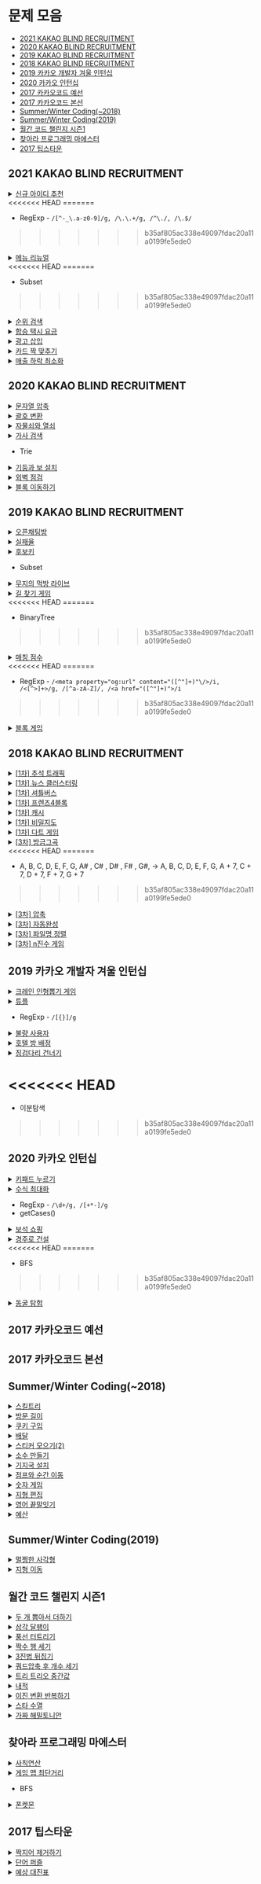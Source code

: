 # 문제 모음
* [2021 KAKAO BLIND RECRUITMENT](#2021-kakao-blind-recruitment)
* [2020 KAKAO BLIND RECRUITMENT](#2020-kakao-blind-recruitment)
* [2019 KAKAO BLIND RECRUITMENT](#2019-kakao-blind-recruitment)
* [2018 KAKAO BLIND RECRUITMENT](#2018-kakao-blind-recruitment)
* [2019 카카오 개발자 겨울 인턴십](#2019-카카오-개발자-겨울-인턴십)
* [2020 카카오 인턴십](#2020-카카오-인턴십)
* [2017 카카오코드 예선](#2017-카카오코드-예선)
* [2017 카카오코드 본선](#2017-카카오코드-본선)
* [Summer/Winter Coding(~2018)](#summerwinter-coding2018)
* [Summer/Winter Coding(2019)](#summerwinter-coding2019)
* [월간 코드 챌린지 시즌1](#월간-코드-챌린지-시즌1)
* [찾아라 프로그래밍 마에스터](#찾아라-프로그래밍-마에스터)
* [2017 팁스타운](#2017-팁스타운)



## 2021 KAKAO BLIND RECRUITMENT

<details>
    <summary><a href="https://programmers.co.kr/learn/courses/30/lessons/72410">신규 아이디 추천</a></summary>
        
```javascript
function solution(new_id) {
    let answer = new_id.toLowerCase();
    let len = 0;
    answer = answer.replace(/[^-_\.a-z0-9]/g, '');
    answer = answer.replace(/\.\.+/g, '.');
    answer = checkPeriod(answer);
    
    len = answer.length;
    if (!len) {
        answer = 'a';
    } else if (len >= 16) {
        answer = answer.slice(0, 15);
        answer = checkPeriod(answer);
    }
    
    len = answer.length;
    if (len <= 2) {
        answer = answer + answer[len - 1].repeat(3 - len);
    }
    
    return answer;
}

function checkPeriod(str) {
    str = str.replace(/^\./, '');
    str = str.replace(/\.$/, '');
    return str;
}
```
</details>
<<<<<<< HEAD
=======

* RegExp - ```/[^-_\.a-z0-9]/g, /\.\.+/g, /^\./, /\.$/```
>>>>>>> b35af805ac338e49097fdac20a11a0199fe5ede0

<details>
    <summary><a href="https://programmers.co.kr/learn/courses/30/lessons/72411">메뉴 리뉴얼</a></summary>
        
```javascript
function solution(orders, course) {
    let answer = Array(course.length).fill().map(() => ({max: 0}));
    let temp = '';
    let cIndex = 0;
    orders.forEach(order => {
        const subsets = getSubsets(order);
        subsets.forEach(subset => {
            cIndex = course.indexOf(subset.length);
            if (cIndex !== -1) {
                temp = subset.join('');
                answer[cIndex][temp] = answer[cIndex][temp] ? answer[cIndex][temp] + 1 : 1;
                if (answer[cIndex].max < answer[cIndex][temp]) {
                    answer[cIndex].max = answer[cIndex][temp];
                }
            }
        });
    });
    
    answer = answer.map(c => Object.entries(c).filter(v => v[0] !== 'max' && v[1] === c.max && v[1] > 1).map(([key, value]) => key)).reduce((acc, cur) => [...acc, ...cur]).sort();
    
    return answer;
}

function getSubsets(order) {
    const subsets = [];
    const len = order.length;
    const foods = order.split('').sort();
    const flags = Array(len).fill(false);

    function recursion (depth) {
        if (depth === len) {
            subsets.push(foods.filter((food, i) => flags[i]));
            return;
        }
        flags[depth] = true;
        recursion(depth + 1);
        flags[depth] = false;
        recursion(depth + 1);
    }
    recursion(0);

    return subsets;
}
```
</details>
<<<<<<< HEAD
=======

* Subset
>>>>>>> b35af805ac338e49097fdac20a11a0199fe5ede0

<details>
    <summary><a href="https://programmers.co.kr/learn/courses/30/lessons/72412">순위 검색</a></summary>
        
```javascript
function solution(info, query) {
    const answer = [];
    const infoMap = {};
    
    function combination(array, score, start) {
        const key = array.join("");
        const value = infoMap[key];
        
        if (value) {
            infoMap[key].push(score);
        } else {  
            infoMap[key] = [score];
        }
        
        for (let i = start; i < array.length; i++) {
            const temp = [...array];
            temp[i] = "-";
            combination(temp, score, i + 1);
        }
    }
    
    for (const e of info) {
        const splited = e.split(" ");
        const score = Number(splited.pop());
        combination(splited, score, 0);
    }
    
    for (const key in infoMap) {
        infoMap[key] = infoMap[key].sort((a, b) => a - b);
    }
    
    for (const e of query) {
        const splited = e.replace(/ and /g, " ").split(" ");
        const score = Number(splited.pop());
        const key = splited.join("");
        const array = infoMap[key];
        
        if (array) {
            let start = 0;
            let end = array.length;
            while (start < end) {
                const mid = Math.floor((start + end) / 2);
                
                if (array[mid] >= score) {
                    end = mid;
                } else if (array[mid] < score) {
                    start = mid + 1;
                }
            }
            
            const result = array.length - start;
            answer.push(result);
        } else {
            answer.push(0);
        }
    }
    
    return answer;
}
```
</details>

<details>
    <summary><a href="https://programmers.co.kr/learn/courses/30/lessons/72413">합승 택시 요금</a></summary>
        
```javascript
```
</details>

<details>
    <summary><a href="https://programmers.co.kr/learn/courses/30/lessons/72414">광고 삽입</a></summary>
        
```javascript
```
</details>

<details>
    <summary><a href="https://programmers.co.kr/learn/courses/30/lessons/72415">카드 짝 맞추기</a></summary>
        
```javascript
```
</details>

<details>
    <summary><a href="https://programmers.co.kr/learn/courses/30/lessons/72416">매출 하락 최소화</a></summary>
        
```javascript
```
</details>


## 2020 KAKAO BLIND RECRUITMENT

<details>
    <summary><a href="https://programmers.co.kr/learn/courses/30/lessons/60057">문자열 압축</a></summary>
        
```javascript
function solution(s) {
    const answer = [];
    const center = s.length / 2 | 0 + 1; // 1개일 경우 0이여서 탐색을 하지 못한다.
    let tempStr = '';
    let count = 0;
    let check = false;
    let sliceStr = '';
    
    for (let unit = 1; unit <= center; unit++) {
        tempStr = '';
        count = 0; 
        for (let i = 0, len = s.length; i < len; i += unit) {
            check = checkStr(s, i, unit);
            if (check) {
                count++;
            } else {
                sliceStr = s.slice(i, i + unit);
                if (count) {
                    tempStr += `${count + 1}${sliceStr}`;
                    count = 0;
                } else {
                    tempStr += sliceStr;
                }
            }
        }
        answer.push(tempStr);
    }
    
    return answer.reduce((acc, cur) => acc < cur.length ? acc : cur.length, Number.MAX_VALUE);
}

function checkStr(s, index, unit) {
    for(let i = 0; i < unit; i++) {
        if (s[index + i] !== s[index + unit + i]) {
            return false;
        }
    }
    return true;
}
```
</details>

<details>
    <summary><a href="https://programmers.co.kr/learn/courses/30/lessons/60058">괄호 변환</a></summary>
        
```javascript
const TYPE_1 = '\(';
const TYPE_2 = '\)';

function check(str) {
    let count = 0;
    for (let i = 0, len = str.length; i < len; i++) {
        if (str[i] === TYPE_1) {
            count++;
        } else {
            count--;
        }
        if (count < 0) {
            return false;
        }
    }
    return true;
}

function divide(str) {
    let index = 0;
    let count = 0;
    for (let i = 0, len = str.length; i < len; i++) {
        if (str[i] === TYPE_1) {
            count++;
        } else {
            count--;
        }
        if (count === 0) {
            index = i + 1;
            break;
        }
    }
    
    return [str.slice(0, index), str.slice(index)];
}

function convert(str) {
    let newStr = '';
    for (let i = 1, len = str.length - 1; i < len; i++) {
        if (str[i] === TYPE_1) {
            newStr += TYPE_2;
        } else {
            newStr += TYPE_1;
        }
    }
    return newStr;
}

function recursion(p) {
    if (p === '') {
        return '';
    }
    const [u, v] = divide(p);
    if (check(u)) {
        return u + recursion(v);
    } else {
        let temp = `${TYPE_1}${recursion(v)}${TYPE_2}`;
        temp += convert(u);
        return temp;
    }
}

function solution(p) {
    let answer = recursion(p);
    return answer;
}
```
</details>

<details>
    <summary><a href="https://programmers.co.kr/learn/courses/30/lessons/60059">자물쇠와 열쇠</a></summary>
        
```javascript
function rotateKey(key) {
    const len = key.length;
    const rKey = [];
    let temp = [];
    for (let x = 0; x < len; x++) {
        temp = [];
        for (let y = len - 1; y >= 0; y--) {
            temp.push(key[y][x]);      
        }
        rKey.push(temp);
    }
    return rKey;
}

function clearBoard(board) {
    for (let y = 0, yLen = board.length; y < yLen; y++) {
        for (let x = 0, xLen = board[y].length; x < xLen; x++) {
            board[y][x] = 0;
        }
    }
}

function setLock(board, M, lock) {
    for (let y = 0, yLen = lock.length; y < yLen; y++) {
        for (let x = 0, xLen = lock[y].length; x < xLen; x++) {
            board[y + M][x + M] = lock[y][x];
        }
    }
}

function setKey(board, y, x, key) {
    for (let keyY = 0, yLen = key.length; keyY < yLen; keyY++) {
        for (let keyX = 0, xLen = key[keyY].length; keyX < xLen; keyX++) {
            board[y + keyY][x + keyX] += key[keyY][keyX];
        }
    }
}

function checkLock(board, M, lock) {
    for (let y = 0, yLen = lock.length; y < yLen; y++) {
        for (let x = 0, xLen = lock[y].length; x < xLen; x++) {
            if (board[y + M][x + M] !== 1)
                return false;
        }
    }
    return true;
}

function solution(key, lock) {
    const M = key.length;
    const N = lock.length;
    const boardSize = M + M + N; 
    let board = Array.from(Array(boardSize), () => Array(boardSize));
    for (let i = 0; i < 4; i++) {
        for (let y = 0, yLen = M + N; y < yLen; y++) {
            for (let x = 0, xLen = M + N; x < xLen; x++) {
                clearBoard(board);        
                setLock(board, M, lock);  
                setKey(board, y, x, key);
                if (checkLock(board, M, lock)) {
                    return true;
                }
                // console.log(board);
            }
        }
        key = rotateKey(key);
    }
    return false;
}
```
</details>

<details>
    <summary><a href="https://programmers.co.kr/learn/courses/30/lessons/60060">가사 검색</a></summary>
        
```javascript
class Trie {
    constructor() {
        this.children = {};
        this.sum = 0;
    }

    insert(word) {
        let trie = this;
        ++this.sum;

        for (const letter of word) {
            if (typeof trie.children[letter] === 'undefined') {
                trie.children[letter] = new Trie();
            }

            trie = trie.children[letter];
            ++trie.sum;
        }
    }

    getSum(query) {
        let trie = this;
        for (const letter of query) {
            if (letter === '?') {
                return trie.sum;
            } else if (typeof trie.children[letter] === 'undefined') {
                return 0;
            }

            trie = trie.children[letter];
        }
    }
}

function solution(words, queries) {
    const tries = {};
    const reverseds = {};

    for (const word of words) {
        const length = word.length;
        if (typeof tries[length] === 'undefined') {
            tries[length] = new Trie();
            reverseds[length] = new Trie();
        }

        tries[length].insert(word);
        reverseds[length].insert([...word].reverse().join(''));
    }

    return queries.map((query) => {
        const length = query.length;
        if (typeof tries[length] === 'undefined') {
            return 0;
        }

        if (query[0] === '?') {
            return reverseds[length].getSum([...query].reverse().join(''));
        }

        return tries[length].getSum(query);
    });
}
```
</details>

* Trie

<details>
    <summary><a href="https://programmers.co.kr/learn/courses/30/lessons/60061">기둥과 보 설치</a></summary>
        
```javascript
```
</details>

<details>
    <summary><a href="https://programmers.co.kr/learn/courses/30/lessons/60062">외벽 점검</a></summary>
        
```javascript
```
</details>

<details>
    <summary><a href="https://programmers.co.kr/learn/courses/30/lessons/60063">블록 이동하기</a></summary>
        
```javascript
```
</details>


## 2019 KAKAO BLIND RECRUITMENT

<details>
    <summary><a href="https://programmers.co.kr/learn/courses/30/lessons/42888">오픈채팅방 </a></summary>
        
```javascript
function solution(record) {
    let answer = [];
    let idList = {};
    let temp = [];
    
    for (let i = 0, len = record.length; i < len; i++) {
        temp = record[i].split(' ');
        if (temp[2]) {
            idList[temp[1]] = temp[2];    
        }
    }
    
    for (let i = 0, len = record.length; i < len; i++) {
        temp = record[i].split(' ');
        if (temp[0] === 'Enter') {
            answer.push(`${idList[temp[1]]}님이 들어왔습니다.`);
        } else if (temp[0] === 'Leave') {
            answer.push(`${idList[temp[1]]}님이 나갔습니다.`);
        }
    }
    return answer;
}
```
</details>

<details>
    <summary><a href="https://programmers.co.kr/learn/courses/30/lessons/42889">실패율</a></summary>
        
```javascript
function solution(N, stages) {
    let answer = new Array(N);
    let len = stages.length;
    let count = 0;
    
    stages.sort((a, b) => a - b);
    for (let ix = 1; ix <= N; ix++) {
        count = stages.filter(v => v === ix).length;
        answer[ix - 1] = {
            i: ix,
            rate: count / len || 0,
        };
        len -= count;
    }
    
    return answer.sort((a, b) => b.rate === a.rate ? a.i - b.i : b.rate - a.rate).map(v => v.i);
}
```
</details>

<details>
    <summary><a href="https://programmers.co.kr/learn/courses/30/lessons/42890">후보키</a></summary>
        
```javascript
function solution(relation) {
    let answer = 0;
    let subsets = getSubsets(relation[0].length);
    subsets.sort((a, b) => a.length - b.length);

    let subset = null;
    for (let i = 0, len = subsets.length; i < len; i++) {
        subset = subsets[i];
        if (subset.length) {
            if (relation.length === getRowCount(relation, subset)) {
                answer++;
                subsets = excludeSubset(subsets, subset);
                i = 0;
                len = subsets.length;
            }    
        }       
    }
    
    return answer;
}

function getSubsets(len) {
    const subsets = [];
    const indexs = new Array(len).fill(0).map((v, i) => i);
    const flags = new Array(len).fill(false);
    
    function recursion (depth) {
        if (depth === len) {
            subsets.push(indexs.filter((v, i) => flags[i]));
            return;
        }
        flags[depth] = true;
        recursion(depth + 1);
        flags[depth] = false;
        recursion(depth + 1);
    }
    recursion(0);
    
    return subsets;
}

function getRowCount(relation, subset) {
    let obj = {};
    let key = '';
    
    for (let i = 0, iLen = relation.length; i < iLen; i++) {
        key = '';
        for (let j = 0, jLen = subset.length; j < jLen; j++) {
            key += relation[i][subset[j]];
        }
        obj[key] = 1;
    }
    return Object.keys(obj).length;
}

function excludeSubset(subsets, subset) {
    return subsets.filter(v => {
        let check = false;
        for(let i = 0, len = subset.length; i < len; i++) {
            if (!v.includes(subset[i])) {
                check = true;
            }
        }
        return check;
    })
}
```
</details>

* Subset

<details>
    <summary><a href="https://programmers.co.kr/learn/courses/30/lessons/42891">무지의 먹방 라이브</a></summary>
        
```javascript
function solution(food_times, k) {
    food_times = food_times.map((time, i) => ({index: i + 1, time}));
    food_times.sort((a, b) => a.time - b.time);
    
    for (let i = 0, len = food_times.length; i < len; i++) {
        const foodTime = food_times[i];
        const remainLen = len - i;
        const roopTime = (foodTime.time - (i === 0 ? 0 : food_times[i - 1].time)) * remainLen;
        // console.log(roopTime);
        if (k < roopTime) {
            return food_times.slice(i).sort((a, b) => a.index - b.index)[k % remainLen].index;
        }
        k -= roopTime;
    }
    return -1;
}
```
</details>

<details>
    <summary><a href="https://programmers.co.kr/learn/courses/30/lessons/42892">길 찾기 게임</a></summary>
        
```javascript
class Node {
    constructor(x, y, index) {
        this.x = x;
        this.y = y;
        this.index = index;
        this.left = null;
        this.right = null;
    }
}

class BinaryTree {
    constructor() {
        this.root = null;
        this.answer = [[], []];
    }
    
    insert(x, y, i) {
        const node = new Node(x, y, i);
        if (!this.root) {
            this.root = node;
        } else {
            this.subInsert(this.root, node);
        }
    }
    subInsert(parent, child) {
        if (parent.x > child.x) {
            if (!parent.left) {
                parent.left = child;
            } else {
                this.subInsert(parent.left, child);
            }
        } else {
            if (!parent.right) {
                parent.right = child;
            } else {
                this.subInsert(parent.right, child);
            }
        }
    }
    preorder(node) {
        this.answer[0].push(node.index);
        if (node.left) this.preorder(node.left);
        if (node.right) this.preorder(node.right);
    }
    postorder(node) {
        if (node.left) this.postorder(node.left);
        if (node.right) this.postorder(node.right);
        this.answer[1].push(node.index);
    }
}

function solution(nodeinfo) {
    nodeinfo = nodeinfo.map((node, i) => [...node, i + 1])
    nodeinfo.sort((a, b) => {
        if (a[1] - b[1] === 0) {
            return a[0] - b[0];
        } else {
            return b[1] - a[1];
        }
    });
    
    const bTree = new BinaryTree();
    nodeinfo.forEach(([x, y, i]) => {
        bTree.insert(x, y, i);
    });
    bTree.preorder(bTree.root);
    bTree.postorder(bTree.root);
    
    return bTree.answer;
}
```
</details>
<<<<<<< HEAD
=======

* BinaryTree
>>>>>>> b35af805ac338e49097fdac20a11a0199fe5ede0

<details>
    <summary><a href="https://programmers.co.kr/learn/courses/30/lessons/42893">매칭 점수</a></summary>
        
```javascript
// 매칭 점수
function solution(word, rawPages) {
    word = word.toLowerCase();
    return rawPages
        .map((rawPage, index) => {
            const [_, url] = rawPage.match(/<meta property="og:url" content="([^"]+)"\/>/i);
            const tags = rawPage.match(/<[^>]+>/g);
            const basicScore = tags
                .reduce((raw, tag) => raw.replace(tag, ""), rawPage)
                .split(/[^a-zA-Z]/)
                .filter(w => w.toLowerCase() == word).length;
            const outUrls = tags.reduce((links, tag) => {
                const result = tag.match(/<a href="([^"]+)">/i);
                return result ? links.concat(result[1]) : links;
            }, []);

            return {
                index,
                url,
                outUrls,
                basicScore,
            };
        })
        .map((page, index, pages) => {
            page.linkScore = pages
                .filter(p => p.outUrls.some(url => url == page.url))
                .reduce((sum, p) => sum + p.basicScore/p.outUrls.length, 0);
            page.totalScore = page.linkScore + page.basicScore;
            return page;
        })
        .sort((a,b) => a.totalScore == b.totalScore ? a.index-b.index : b.totalScore - a.totalScore)[0].index;
}
```
</details>
<<<<<<< HEAD
=======

* RegExp - ```/<meta property="og:url" content="([^"]+)"\/>/i, /<[^>]+>/g, /[^a-zA-Z]/, /<a href="([^"]+)">/i```
>>>>>>> b35af805ac338e49097fdac20a11a0199fe5ede0

<details>
    <summary><a href="https://programmers.co.kr/learn/courses/30/lessons/42894">블록 게임</a></summary>
        
```javascript
```
</details>


## 2018 KAKAO BLIND RECRUITMENT

<details>
    <summary><a href="https://programmers.co.kr/learn/courses/30/lessons/17676">[1차] 추석 트래픽</a></summary>
        
```javascript
function solution(lines) {
    const logTimes = [];
    const logPoints = [];
    if (lines.length === 1) {
        return 1;
    }
    lines.forEach(line => {
        const [date, time, duration] = line.split(' ');
        const [h, m, s] = time.split(':');
        // const ms = s.split('.')[1];
        const d = duration.substring(0, duration.length - 1);
        const endTime = (h * 60 * 60) + (m * 60) + +s;
        const startTime = endTime - +d + 0.001;
        logTimes.push([startTime, endTime]);
        logPoints.push(startTime, endTime);
    });
    
    let max = 0;
    logPoints.forEach(point => {
        const startTime = point;
        const endTime = point + 1;
        let count = 0;
        logTimes.forEach(logTime => {
            const [logStartTime, logEndTime] = logTime;
            if (logStartTime >= startTime && logStartTime < endTime ||
                logEndTime >= startTime && logEndTime < endTime ||
                logStartTime <= startTime && logEndTime >= endTime) {
                count++;
            } 
        });
        if (max < count) {
            max = count;
        }
    });
    return max;
}
```
</details>

<details>
    <summary><a href="https://programmers.co.kr/learn/courses/30/lessons/17677">[1차] 뉴스 클러스터링</a></summary>
        
```javascript
function solution(str1, str2) {
    const answer = 65536;
    const splitStr1 = splitStr(str1);
    const splitStr2 = splitStr(str2);
    const intersection = {};
    let intersectionCount = 0;
    
    for (let i = 0, len = splitStr1.length; i < len; i++) {
        intersection[splitStr1[i]] = intersection[splitStr1[i]] ? ++intersection[splitStr1[i]] : 1;
    }
    
    for (let i = 0, len = splitStr2.length; i < len; i++) {
        if (intersection[splitStr2[i]] > 0) {
            intersectionCount++;
            intersection[splitStr2[i]]--;
        }
    }
    
    let unionCount = splitStr1.length + splitStr2.length - intersectionCount;
    
    return unionCount ? answer * intersectionCount / unionCount | 0 : answer;
}

function splitStr(str) {
    let arr = [];
    let temp = '';
    let lowerStr = str.toLowerCase();
    for (let i = 0, len = lowerStr.length; i < len; i++) {
        if (lowerStr[i] >= 'a' && lowerStr[i] <= 'z' && lowerStr[i + 1] >= 'a' && lowerStr[i + 1] <= 'z') {
            arr.push(lowerStr[i] + lowerStr[i + 1]);
        }
    }
    return arr;
}
```
</details>

<details>
    <summary><a href="https://programmers.co.kr/learn/courses/30/lessons/17678">[1차] 셔틀버스</a></summary>
        
```javascript
function getMinutes(time) {
    const [h, m] = time.split(':');
    return h * 60 + m * 1;
}

function getTimes(minutes) {
    const h = (minutes / 60 | 0) + "";
    const m = (minutes % 60) + "";
    
    return `${h.padStart(2, '0')}:${m.padStart(2, '0')}`;
}

function solution(n, t, m, timetable) {
    // 셔틀 운행 횟수 n, 셔틀 운행 간격 t, 한 셔틀에 탈 수 있는 최대 크루 수 m
    let startTime = 9 * 60;
    const lastTime = startTime + (n - 1) * t;
    let crews = timetable.map(getMinutes).filter(time => time <= lastTime).sort((a, b) => a - b);
    
    while (startTime <= lastTime) {
        if (!crews.length) {
            return getTimes(lastTime);
        }
        
        if (startTime === lastTime) {
            if (crews.length >= m) {
                return getTimes(crews[m - 1] - 1);
            } else {
                return getTimes(startTime);
            }
        }
        let count = crews.filter(time => time <= startTime).length;
        count = count > m ? m : count;
        // console.log(count);
        
        crews.splice(0, count);
        startTime += t;
    }
}
```
</details>

<details>
    <summary><a href="https://programmers.co.kr/learn/courses/30/lessons/17679">[1차] 프렌즈4블록</a></summary>
        
```javascript
function solution(m, n, board) {
    board = board.map(row => row.split(''));
    let clearBlockList = [];
    while(1) {
        clearBlockList = checkBoard();
    
        if (!clearBlockList.length) {
            return board.reduce((acc, cur) => acc + cur.filter(v => v === '').length, 0);
        } else {
            // console.log(clearBlockList);
            for (let i = 0, len = clearBlockList.length; i < len; i++) {
                clearBlock(clearBlockList[i]);
            }
            // console.log(board);
            for (let y = board.length - 1; y > 0; y--) {
                for (let x = board[y].length - 1; x >= 0; x--) {
                    if (board[y][x] === '') {
                        dropBlock(y, x);
                    }
                }
            }
            // console.log(board);
        }
    }
    
    function checkBoard() {
        const boardCoord = [];
        for (let y = 1, yLen = board.length; y < yLen; y++) {
            for (let x = 1, xLen = board[y].length; x < xLen; x++) {
                if (checkBlock(y, x)) {
                    boardCoord.push([y, x]);
                }
            }
        }
        return boardCoord;
    }

    function checkBlock(y, x) {
        const block = board[y][x];
        if (block === '') {
            return false;
        }
        if (block === board[y - 1][x - 1] && 
            block === board[y - 1][x] &&
            block === board[y][x - 1]) {
            return true;
        }
    }
    
    function clearBlock(coord) {
        const [y, x] = coord;
        board[y - 1][x - 1] = '';
        board[y - 1][x] = '';
        board[y][x - 1] = '';
        board[y][x] = '';
    }
    
    function dropBlock(y, x) {
        let index = y;
        while(index > 0) {
            index--;
            if (board[index][x] !== '') {
                // console.log(y, x, board[y][x], index, x, board[index][x]);
                board[y][x] = board[index][x];
                board[index][x] = '';
                break;
            }
        }
    }
}
```
</details>

<details>
    <summary><a href="https://programmers.co.kr/learn/courses/30/lessons/17680">[1차] 캐시</a></summary>
        
```javascript
function solution(cacheSize, cities) {
    let answer = 0;
    let cache = [];
    let cacheIndex = -1;
    let city = '';
    
    for (let i = 0, len = cities.length; i < len; i++) {
        city = cities[i].toLowerCase();
        cacheIndex = cache.indexOf(city);
        if (cacheIndex >= 0) {
            answer++;
            cache.splice(cacheIndex, 1);
        } else {
            answer+=5;
        }
        cache.unshift(city);
        if (cache.length > cacheSize) {
            cache.pop();
        }
    }
    return answer;
}
```
</details>

<details>
    <summary><a href="https://programmers.co.kr/learn/courses/30/lessons/17681">[1차] 비밀지도</a></summary>
        
```javascript
function solution(n, arr1, arr2) {
    let answer = [];
    let temp = "";
    let len = 0;
    for(let ix = 0; ix < n; ix++) {
        temp = (arr1[ix] | arr2[ix]).toString(2);
        len = temp.length;
        if (len < n) {
            temp = "0".repeat(n - len) + temp;
        }
        answer.push(temp.split("").map(v => v === "1" ? "#" : " ").join(""));
    }
    return answer;
}
```
</details>

<details>
    <summary><a href="https://programmers.co.kr/learn/courses/30/lessons/17682">[1차] 다트 게임</a></summary>
        
```javascript
function solution(dartResult) {
    let answer = ['', '', ''];
    let i = 0;
    let temp = 0;
    dartResult.split('').forEach(v => {
        if (v >= '0' && v <= '9') {
            answer[i] += v;
        } else {
            temp = answer[i];
            if (v === 'S') {
                i++;
            } else if (v === 'D') {
                answer[i] = temp ** 2;
                i++;
            } else if (v === 'T') {
                answer[i] = temp ** 3;
                i++;
            } else if (v === '*') {
                if (answer[i - 2]) {
                    answer[i - 2] *= 2;
                }
                answer[i - 1] *=2;
            } else if (v === '#') {
                answer[i - 1] = -answer[i - 1]
            }
        }
    })
    
    return answer.reduce((acc, cur) => acc + +cur, 0);
}
```
</details>

<details>
    <summary><a href="https://programmers.co.kr/learn/courses/30/lessons/17683">[3차] 방금그곡</a></summary>
        
```javascript
function solution(m, musicinfos) {
    let answer = [];
    let info = [];
    let startTime = [];
    let endTime = [];
    let time = 0;
    let sound = [];
    for (let i = 0, len = musicinfos.length; i < len; i++) {
        info = musicinfos[i].split(',');
        startTime = info[0].split(':');
        endTime = info[1].split(':');
        time = (endTime[0] - startTime[0]) * 60 + (endTime[1] - startTime[1]),
        sound = scaleUpSound(time, convertSound(info[3]));
        answer.push({
            index: i,
            time, 
            answer: info[2],
            sound,
        });
    }
    m = convertSound(m);
    
    answer = answer.filter(ans => ans.sound.includes(m));
    if (answer.length) {
        answer.sort((a, b) => {
            if (a.time < b.time) {
                return 1;
            } else if (a.time > b.time) {
                return -1;
            } else {
                return a.index - b.index;
            }
        });
        // console.log(answer);
        return answer[0].answer;
    } else {
        return '(None)';
    }
}

function convertSound(str) {
    // A, B, C, D, E, F, G, A#   , C#   , D#   , F#   , G#,
    // A, B, C, D, E, F, G, A + 7, C + 7, D + 7, F + 7, G + 7
    let convertStr = '';
    for (let i = 0, len = str.length; i < len; i++) {
        if (str[i + 1] === '#') {
            convertStr += String.fromCharCode(str[i].charCodeAt(0) + 7);
            i++;
        } else {
            convertStr += str[i];
        }
    }
    
    return convertStr;
}

function splitSound(str) {
    let arr = [];
    let tempStr = '';
    
    for (let i = 0, len = str.length; i < len; i++) {
        if (tempStr && str[i] >= 'A' && str[i] <= 'G') {
            arr.push(tempStr);
            tempStr = '';
        } 
        tempStr += str[i];
    }
    if (tempStr) {
        arr.push(tempStr);
    }

    return arr;
}

function scaleUpSound(time, sound) {
    let str = '';
    let soundLen = sound.length;
    for (let i = 0; i < time; i++) {
        str += sound[i % soundLen];
    }
    
    return str;
}
```
</details>
<<<<<<< HEAD
=======

* A, B, C, D, E, F, G, A#   , C#   , D#   , F#   , G#, -> A, B, C, D, E, F, G, A + 7, C + 7, D + 7, F + 7, G + 7
>>>>>>> b35af805ac338e49097fdac20a11a0199fe5ede0

<details>
    <summary><a href="https://programmers.co.kr/learn/courses/30/lessons/17684">[3차] 압축</a></summary>
        
```javascript
function solution(msg) {
    let answer = [];
    let objIndex = {};
    let alphabet = '';
    let curStr = '';
    let index = 27;
    // init
    for (let i = 1; i <= 26; i++) {
        alphabet = String.fromCharCode(65 + (i - 1));
        objIndex[alphabet] = i;
    }
    
    for (let i = 0, len = msg.length; i <= len; i++) {
        if (!objIndex[curStr + msg[i]]) {
            answer.push(objIndex[curStr]);
            objIndex[curStr + msg[i]] = index++;
            curStr = '';
        }
        curStr += msg[i];
    }

    return answer;
}
```
</details>

<details>
    <summary><a href="https://programmers.co.kr/learn/courses/30/lessons/17685">[3차] 자동완성</a></summary>
        
```javascript
```
</details>

<details>
    <summary><a href="https://programmers.co.kr/learn/courses/30/lessons/17686">[3차] 파일명 정렬</a></summary>
        
```javascript
function solution(files) {
    let answer = [];
    
    for (let i = 0, len = files.length; i < len; i++) {
        const regexr = /\d+/;
        const match = files[i].match(regexr);
        const head = (files[i].slice(0, match.index)).toLowerCase();
        const number = +match[0];
        answer.push({
            index: i,
            head,
            number,
            fileName: files[i],
        });
    }
    
    answer.sort((a, b) => {
        const sortByHead = (a.head).localeCompare(b.head);
        if (sortByHead === 0) {
            const sortByNumber = a.number - b.number;
            if (sortByNumber === 0) {
                return a.index - b.index;
            }
            return sortByNumber;
        }
        return sortByHead;
    })
    
    return answer.map(v => v.fileName);
}
```
</details>

<details>
    <summary><a href="https://programmers.co.kr/learn/courses/30/lessons/17687">[3차] n진수 게임</a></summary>
        
```javascript
function solution(n, t, m, p) {
    let answer = '';
    let maxLen = t * m;
    let temp = '';
    let num = 0;
    while(temp.length < maxLen) {
        temp += num.toString(n);
        num++;
    }
    temp = temp.toUpperCase();
    for (let i = 0; i < t; i++) {
        answer += temp[i * m + p - 1];
    }
    return answer;
}
```
</details>


## 2019 카카오 개발자 겨울 인턴십

<details>
    <summary><a href="https://programmers.co.kr/learn/courses/30/lessons/64061">크레인 인형뽑기 게임</a></summary>
        
```javascript
function solution(board, moves) {
    const basket = [];
    let answer = 0;
    let temp = 0;
    let len = 0;
    
    moves.forEach(v => {
        len = board.length;
        for(let i = 0; i < len; i++) {
            temp = board[i][v - 1];
            if (temp && temp !== 0) {
                basket.push(temp);
                board[i][v - 1] = 0;
                break;
            }
        }
        
        while(1) {
            len = basket.length;
            if (len > 1) {
                if (basket[len - 1] === basket[len - 2]) {
                    answer += 2;
                    basket.pop();
                    basket.pop();
                } else {
                    break;
                }
            } else {
                break;
            }
        }
    });
    
    return answer;
}
```
</details>

<details>
    <summary><a href="https://programmers.co.kr/learn/courses/30/lessons/64065">튜플</a></summary>
        
```javascript
function solution(s) {
    const obj = {};
    s = (s.replace(/[{}]/g, '').split(',')).forEach(v => {
        obj[v] = obj[v] ? ++obj[v] : 1;
    });
    return Object.entries(obj).sort((a, b) => b[1] - a[1]).map(v => +v[0]);
}
```
</details>

* RegExp - ```/[{}]/g```

<details>
    <summary><a href="https://programmers.co.kr/learn/courses/30/lessons/64064">불량 사용자</a></summary>
        
```javascript
```
</details>

<details>
    <summary><a href="https://programmers.co.kr/learn/courses/30/lessons/64063">호텔 방 배정</a></summary>
        
```javascript
```
</details>

<details>
    <summary><a href="https://programmers.co.kr/learn/courses/30/lessons/64062">징검다리 건너기</a></summary>
        
```javascript
function solution(stones, k) {
    let left = 1;
    let right = 200000000;
    
    function checkStone(mid) {
        let step = 0;
        for (let i = 0, len = stones.length; i < len; i++) {
            if (stones[i] < mid) {
                step++;
            } else {
                step = 0;
            }
            if (step >= k) {
                return false;
            }
        }
        return true;
    }
    
    while(left < right - 1) {
        let mid = (left + right) / 2 | 0;
        if (checkStone(mid)) {
            left = mid;
        } else {
            right = mid;
        }
    }
    
    return left;
}
```
</details>

<<<<<<< HEAD
=======
* 이분탐색
>>>>>>> b35af805ac338e49097fdac20a11a0199fe5ede0

## 2020 카카오 인턴십

<details>
    <summary><a href="https://programmers.co.kr/learn/courses/30/lessons/67256">키패드 누르기</a></summary>
        
```javascript
function solution(numbers, hand) {
    const keyIndex = {
        '1': 3, '2': 3, '3': 3,
        '4': 2, '5': 2, '6': 2,
        '7': 1, '8': 1, '9': 1,
        '*': 0, '0': 0, '#': 0,
    };
    let left = '*';
    let right = '#';
    let answer = '';
    let num = -1;
    let numIndex = -1;
    let leftGap = -1;
    let rightGap = -1;
    
    for (let i = 0, len = numbers.length; i < len; i++) {
        num = numbers[i];
        if (num === 1 || num === 4 || num === 7) {
            answer += 'L';
            left = num;
        } else if (num === 3 || num === 6 || num === 9) {
            answer += 'R';
            right = num;
        } else {
            numIndex = keyIndex[num];
            leftGap = Math.abs(numIndex - keyIndex[left]);
            if (left === 1 || left === 4 || left === 7 || left === '*') {
                leftGap++;
            }
            rightGap = Math.abs(numIndex - keyIndex[right]);
            if (right === 3 || right === 6 || right === 9 || right === '#') {
                rightGap++;
            }
            if (leftGap < rightGap) {
                answer += 'L';
                left = num;
            } else if (leftGap > rightGap) {
                answer += 'R';
                right = num;
            } else {
                if (hand === 'left') {
                    answer += 'L';
                    left = num;
                } else {
                    answer += 'R';
                    right = num;
                }
            }
        }
    }
    return answer;
}
```
</details>

<details>
    <summary><a href="https://programmers.co.kr/learn/courses/30/lessons/67257">수식 최대화</a></summary>
        
```javascript
function solution(expression) {
    const operatorList = ['+', '-', '*'];
    const cases = getCases(operatorList);

    const numbers = expression.match(/\d+/g);
    const operators = expression.match(/[+*-]/g);
    expression = [+numbers.shift()];
    for (let i = 0, len = numbers.length; i < len; i++) {
        expression.push(operators.shift());
        expression.push(+numbers.shift());
    }
    
    let answer = [];
    let temp = [];
    let i = 0; // operator index
    let j = 0; // expression index
    let operator = '';
    let x = 0;
    let y = 0;
    
    cases.forEach(oCase => {
        temp = [...expression];
        i = 0;
        
        while(temp.length > 1) {
            operator = oCase[i];
            j = temp.indexOf(operator);
            if (j !== -1) {
                x = temp[j - 1];
                y = temp[j + 1];
                switch (operator) {
                    case '+':
                        temp[j - 1] = x + y;
                        break;
                    case '-':
                        temp[j - 1] = x - y;
                        break;
                    case '*':
                        temp[j - 1] = x * y;
                        break;
                }
                temp.splice(j, 2);
            } else {
                i++;
            }
        }
        answer.push(Math.abs(temp[0]));
    });
    
    // console.log(answer);
    return Math.max(...answer);
}

function getCases(operatorList) {
    const cases = [];
    const len = operatorList.length;
    
    function recursion(list, remainList, depth) {
        if (depth === len) {
            cases.push(list);
            return;
        }
    
        remainList.forEach((remain, i) => {
            const tempArr = [...remainList];
            tempArr.splice(i, 1);
            recursion([...list, remain], tempArr, depth + 1);
        });
    }
    
    recursion([], operatorList, 0);
    return cases;
}
```
</details>

* RegExp - ```/\d+/g, /[+*-]/g```
* getCases()

<details>
    <summary><a href="https://programmers.co.kr/learn/courses/30/lessons/67258">보석 쇼핑</a></summary>
        
```javascript
function solution(gems) {
    let len = gems.length;
    let answer = [0, len - 1];
    let start = 0;
    let end = 0;
    let count = new Set(gems).size;
    let gemsMap = new Map();
    let gem = '';
    let temp = '';
    
    gemsMap.set(gems[0], 1);
    // console.log(count);
    
    while(end < len && start <= end) {
        if (gemsMap.size === count) {
            if(answer[1] - answer[0] > end - start) {
                answer = [start, end];
            }
            gem = gems[start];
            temp = gemsMap.get(gem);
            temp > 1 ? gemsMap.set(gem, --temp) : gemsMap.delete(gem);
            start++;
        } else {
            end++;
            gem = gems[end];
            temp = gemsMap.get(gem);
            temp ? gemsMap.set(gem, ++temp) : gemsMap.set(gem, 1);
        }
        // console.log(start, end, gemsMap.size);
    }
    
    return [answer[0] + 1, answer[1] + 1];
}
```
</details>

<details>
    <summary><a href="https://programmers.co.kr/learn/courses/30/lessons/67259">경주로 건설</a></summary>
        
```javascript
class Road {
    constructor(x, y, cost, dir) {
        this.x = x;
        this.y = y;
        this.cost = cost;
        this.dir = dir;
    }
}

function solution(board) {
    let answer = Number.MAX_VALUE;
    const directions = [
        { x: -1, y: 0 },
        { x: 0, y: -1 },
        { x: 1, y: 0 }, 
        { x: 0, y: 1 }, 
    ];
    const len = board.length;
    bfs (0, 0, 0, -1);
    return answer;
    
    function bfs(x, y, cost, dir) {
        const q = [new Road(x, y, cost, dir)];
        board[0][0] = 1;
        while(q.length) {
            // console.log(q);
            const temp = q.shift();
            if (temp.x === len - 1 && temp.y === len - 1) {
                answer = Math.min(answer, temp.cost);
            }
            
            for (let i = 0; i < 4; i++) {
                const newX = temp.x + directions[i].x;
                const newY = temp.y + directions[i].y;
                if (newX >= 0 && newX < len &&
                    newY >= 0 && newY < len &&
                    board[newY][newX] !== 1) {
                    let newCost = 0;
                    if (temp.dir === -1 || temp.dir === i) {
                        newCost = temp.cost + 100;
                    } else {
                        newCost = temp.cost + 600;
                    }
                    
                    if (board[newY][newX] === 0 || board[newY][newX] >= newCost) {
                        board[newY][newX] = newCost;
                        q.push(new Road(newX, newY, newCost, i));
                    }
                }
            }
        }
    }
}
```
</details>
<<<<<<< HEAD
=======

* BFS
>>>>>>> b35af805ac338e49097fdac20a11a0199fe5ede0

<details>
    <summary><a href="https://programmers.co.kr/learn/courses/30/lessons/67260">동굴 탐험</a></summary>
        
```javascript
```
</details>


## 2017 카카오코드 예선




## 2017 카카오코드 본선




## Summer/Winter Coding(~2018)

<details>
    <summary><a href="https://programmers.co.kr/learn/courses/30/lessons/49993">스킬트리</a></summary>
        
```javascript
function solution(skill, skill_trees) {
    let answer = 0;
    let index = 1;
    let skillObj = {};
    let checkSkill = true;
    
    skill.split('').forEach((v, i) => {
        skillObj[v] = ++i;
    });
    
    skill_trees.forEach(v => {
        index = 1;
        checkSkill = true;
        for (let ix = 0, len = v.length; ix < len; ix++) {
            if (skillObj[v[ix]]) {
                if (skillObj[v[ix]] == index) {
                    ++index;
                } else {
                    checkSkill = false;
                    break;
                }
            }
        }
        if (checkSkill) {
            answer++;
        }
    });
    
    return answer;
}
```
</details>

<details>
    <summary><a href="https://programmers.co.kr/learn/courses/30/lessons/49994">방문 길이</a></summary>
        
```javascript
function solution(dirs) {
    let answer = new Map();
    let prevY = 0;
    let prevX = 0;
    let y = 0;
    let x = 0;
    let key = ''
    
    dirs.split('').forEach(dir => {
        switch(dir) {
            case 'U':
                y++;
                break;
            case 'D':
                y--;
                break;
            case 'R':
                x++;
                break;
            case 'L':
                x--;
                break;
        }
        
        if (y > 5) y = 5;
        if (y < -5) y = -5;
        if (x > 5) x = 5;
        if (x < -5) x = -5;
        
        if (prevY !== y || prevX !== x) {
            key = prevY < y ? `${prevY}|${y}|` : `${y}|${prevY}|`
            key += prevX < x ? `${prevX}|${x}` : `${x}|${prevX}`;
            answer.set(key, 1);
            prevY = y;
            prevX = x;
        } 
    });
    
    return answer.size;
}
```
</details>

<details>
    <summary><a href="https://programmers.co.kr/learn/courses/30/lessons/49995">쿠키 구입</a></summary>
        
```javascript
function solution(cookie) {
    let len = cookie.length;
    let answer = [];
    let left = 0;
    let right = 0;
    let leftIndex = 0;
    let rightIndex = 0;
    
    for (let i = 0; i < len - 1; i++) {
        leftIndex = 0;
        rightIndex = len - 1;
        left = getCookieCount(leftIndex, i);
        right = getCookieCount(i + 1, rightIndex)
        while(leftIndex !== rightIndex) {
            if (left > right) {
                left -= cookie[leftIndex];
                leftIndex++;
                // console.log(left, right, leftIndex, rightIndex);
            }
            else if (left < right) {
                right -= cookie[rightIndex];
                rightIndex--;
                // console.log(left, right, leftIndex, rightIndex);
            } else {
                answer.push(left);
                break;
            }
        }
    }
    function getCookieCount(left, right) {
        let total = 0;
        for (let i = left; i <= right; i++) {
            total += cookie[i];
        }
        return total;
    }
    // console.log(answer);
    return answer.length ? Math.max(...answer) : 0;
}
```
</details>

<details>
    <summary><a href="https://programmers.co.kr/learn/courses/30/lessons/12978">배달</a></summary>
        
```javascript
```
</details>

<details>
    <summary><a href="https://programmers.co.kr/learn/courses/30/lessons/12971">스티커 모으기(2)</a></summary>
        
```javascript
```
</details>

<details>
    <summary><a href="https://programmers.co.kr/learn/courses/30/lessons/12977">소수 만들기</a></summary>
        
```javascript
function solution(nums) {
    let answer = 0;
    let temp = 10000;
    let primeNumber = Array(temp).fill(true);
    primeNumber[0] = false;
    primeNumber[1] = false;
    
    for (let i = 2, len = Math.sqrt(temp); i <= len; i++) {
        if (!primeNumber[i])
            continue;
    
        for (let j = i + i; j <= temp; j +=i) {
            primeNumber[j] = false;
        }
    }
    
    for (let i = 0, len = nums.length; i < len - 2; i++) {
        for (let j = i + 1; j < len - 1; j++) {
            for (let k = j + 1; k < len; k++) {
                if (primeNumber[nums[i] + nums[j] + nums[k]]) {
                    answer++;
                }
            }
        }
    }
    
    return answer;
}
```
</details>

<details>
    <summary><a href="https://programmers.co.kr/learn/courses/30/lessons/12979">기지국 설치</a></summary>
        
```javascript
```
</details>

<details>
    <summary><a href="https://programmers.co.kr/learn/courses/30/lessons/12980">점프와 순간 이동</a></summary>
        
```javascript
function solution(n)
{
    let answer = 0;
    
    while(n !== 0) {
        while(n % 2 === 0) {
            n /= 2;
        }
        n--;
        answer++;
    }
    return answer;
}
```
</details>

<details>
    <summary><a href="https://programmers.co.kr/learn/courses/30/lessons/12987">숫자 게임</a></summary>
        
```javascript
function solution(A, B) {
    const len = A.length;
    let answer = 0;
    let left = 0;
    
    A.sort((a, b) => a - b);
    B.sort((a, b) => a - b);
    
    for (let i = 0; i < len; i++) {
        if (A[left] < B[i]) {
            left++;
            answer++;
        }    
    }
    
    return answer;
}
```
</details>

<details>
    <summary><a href="https://programmers.co.kr/learn/courses/30/lessons/12984">지형 편집</a></summary>
        
```javascript
```
</details>

<details>
    <summary><a href="https://programmers.co.kr/learn/courses/30/lessons/12981">영어 끝말잇기</a></summary>
        
```javascript
function solution(n, words) {
    let objWords = {};
    objWords[words[0]] = 1;
    let lastAlphabet = words[0][words[0].length - 1];
    let check = true;
    
    for (let ix = 1, len = words.length; ix < len; ix++) {
        if (objWords[words[ix]]) {
            check = false;
        }
        if (lastAlphabet !== words[ix][0]) {
            check = false;
        }
        if (!check) {
            return [ix % n + 1, Math.ceil((ix + 1) / n)];
        }
        objWords[words[ix]] = 1;
        lastAlphabet = words[ix][words[ix].length - 1];
    }

    return [0, 0];
}
```
</details>

<details>
    <summary><a href="https://programmers.co.kr/learn/courses/30/lessons/12982">예산</a></summary>
        
```javascript
function solution(d, budget) {
    let total = 0;
    let len = d.length;
    d.sort((a, b) => a - b);
    for (let ix = 0; ix < len; ix++) {
        total += d[ix];
        if (total > budget) {
            return ix;
        }
    }
    return len;
}
```
</details>



## Summer/Winter Coding(2019)

<details>
    <summary><a href="https://programmers.co.kr/learn/courses/30/lessons/62048">멀쩡한 사각형</a></summary>
        
```javascript
function solution(w, h) {
    const _gcd = gcd(w, h);
    
    return (w * h) - (w / _gcd + h / _gcd - 1) * _gcd;
}

function gcd (a, b) {
    return !b ? a : gcd(b, a % b);
}
```
</details>

<details>
    <summary><a href="https://programmers.co.kr/learn/courses/30/lessons/62050">지형 이동</a></summary>
        
```javascript
```
</details>


## 월간 코드 챌린지 시즌1

<details>
    <summary><a href="https://programmers.co.kr/learn/courses/30/lessons/68644">두 개 뽑아서 더하기</a></summary>
        
```javascript
function solution(numbers) {
    let answer = new Set();
    for (let i = 0, len = numbers.length; i < len - 1; i++) {
        for (let j = i + 1; j < len; j++) {
            answer.add(numbers[i] + numbers[j]);
        }
    }
    
    return Array.from(answer).sort((a, b) => a - b);
}
```
</details>

<details>
    <summary><a href="https://programmers.co.kr/learn/courses/30/lessons/68645">삼각 달팽이</a></summary>
        
```javascript
function solution(n) {
    let answer = Array.from(Array(n), (v, i) => Array(i + 1).fill(0));
    let total = answer.reduce((acc, cur) => acc + cur.length, 0);
    let level = 0;
    let index = 0;
    let val = 1;
    let type = 'down'; // down, right, up
    
    while (val <= total) {
        switch(type) {
            case 'down':
                index = answer[level].indexOf(0);
                answer[level][index] = val;
                level++;
                
                if (level === answer.length || answer[level].indexOf(0) === -1) {
                    type = 'right';
                    level--;
                }
                break;
            case 'right':
                index = answer[level].indexOf(0);
                answer[level][index] = val;
                
                if (answer[level].indexOf(0) === -1) {
                    type = 'up';
                    level--;
                }
                break;
            case 'up':
                index = answer[level].lastIndexOf(0);
                answer[level][index] = val;
                level--;
                
                if (level === 0 || answer[level].indexOf(0) === -1) {
                    type = 'down';
                    level+=2;
                }
                break;
        }
        val++;
    }
    
    return answer.reduce((acc, cur) => [...acc, ...cur], []);
}
```
</details>

<details>
    <summary><a href="https://programmers.co.kr/learn/courses/30/lessons/68646">풍선 터트리기</a></summary>
        
```javascript
```
</details>

<details>
    <summary><a href="https://programmers.co.kr/learn/courses/30/lessons/68647">짝수 행 세기</a></summary>
        
```javascript
```
</details>

<details>
    <summary><a href="https://programmers.co.kr/learn/courses/30/lessons/68935">3진법 뒤집기</a></summary>
        
```javascript
function solution(n) {
    return Number.parseInt(n.toString(3).split('').reverse().join(''), 3);
}
```
</details>

<details>
    <summary><a href="https://programmers.co.kr/learn/courses/30/lessons/68936">쿼드압축 후 개수 세기</a></summary>
        
```javascript
function solution(arr) {    
    let answer = [0, 0];
    checkNum(0, 0, arr.length);
    
    function checkNum(y, x, size) {
        if (size === 1) {
            answer[arr[y][x]]++;
            return;
        }
        
        let temp = arr[y][x];
        for (let ty = y; ty < y + size; ty++) {
            for (let tx = x; tx < x + size; tx++) {
                if (temp !== arr[ty][tx]) {
                    size /= 2;
                    checkNum(y, x, size);
                    checkNum(y, x + size, size);
                    checkNum(y + size, x, size);
                    checkNum(y + size, x + size, size);
                    return;
                }
            }
        }
        // console.log(y, x, size);
        answer[arr[y][x]]++;
    }
    return answer;
}
```
</details>

<details>
    <summary><a href="https://programmers.co.kr/learn/courses/30/lessons/68937">트리 트리오 중간값</a></summary>
        
```javascript
```
</details>

<details>
    <summary><a href="https://programmers.co.kr/learn/courses/30/lessons/70128">내적</a></summary>
        
```javascript
function solution(a, b) {
    return a.reduce((acc, cur, i) => acc + cur * b[i], 0);
}
```
</details>

<details>
    <summary><a href="https://programmers.co.kr/learn/courses/30/lessons/70129">이진 변환 반복하기</a></summary>
        
```javascript
function solution(s) {
    let repeatCount = 0;
    let removeCount = 0;
    let temp = "";
    
    while(s != 1) {
        repeatCount++;
        temp = s.split("").reduce((acc, cur) => cur > 0 ? acc + cur : acc, "");
        removeCount += s.length - temp.length;
        s = temp.length.toString(2);
    }
    
    return [repeatCount, removeCount];
}
```
</details>

<details>
    <summary><a href="https://programmers.co.kr/learn/courses/30/lessons/70130">스타 수열</a></summary>
        
```javascript
```
</details>

<details>
    <summary><a href="https://programmers.co.kr/learn/courses/30/lessons/70132">가짜 해밀토니안</a></summary>
        
```javascript
```
</details>


## 찾아라 프로그래밍 마에스터

<details>
    <summary><a href="https://programmers.co.kr/learn/courses/30/lessons/1843">사칙연산</a></summary>
        
```javascript
```
</details>

<details>
    <summary><a href="https://programmers.co.kr/learn/courses/30/lessons/1844">게임 맵 최단거리</a></summary>
        
```javascript
function solution(maps) {
    const yLen = maps.length;
    const xLen = maps[0].length;
    const yPos = [1, -1, 0, 0];
    const xPos = [0, 0, 1, -1];
    const q = [[0, 0, 1]];
    
    while(q.length) {
        const [y, x, count] = q.shift();
        
        if (y === yLen - 1 && x === xLen - 1) {
            return count;
        }
        
        for (let i = 0; i < 4; i++) {
            const newY = y + yPos[i];
            const newX = x + xPos[i];
            if (newY < 0 || newY >= yLen || newX < 0 || newX >= xLen) {
                continue;
            }
            if (maps[newY][newX] === 0) continue; // 벽
            if (maps[newY][newX] === 2) continue; // 방문
            
            maps[newY][newX] = 2;
            q.push([newY, newX, count + 1]);
        }
    }
    
    return -1;
}
```
</details>

* BFS

<details>
    <summary><a href="https://programmers.co.kr/learn/courses/30/lessons/1845">폰켓몬</a></summary>
        
```javascript
function solution(nums) {
    let answer = {};
    nums.forEach(v => answer[v] = 1);
    const len = Object.keys(answer).length
    return nums.length / 2 < len ? nums.length / 2 : len;
}
```
</details>



## 2017 팁스타운

<details>
    <summary><a href="https://programmers.co.kr/learn/courses/30/lessons/12973">짝지어 제거하기</a></summary>
        
```javascript
function solution(s)
{
    const answer = [];
    
    for (let i = 0, len = s.length; i < len; i++) {
        answer.push(s[i]);
        
        if (answer[answer.length - 1] === answer[answer.length - 2]) {
            answer.pop();
            answer.pop();
        }
    }
    
    return answer.length ? 0 : 1;
}
```
</details>

<details>
    <summary><a href="https://programmers.co.kr/learn/courses/30/lessons/12983">단어 퍼즐</a></summary>
        
```javascript
```
</details>

<details>
    <summary><a href="https://programmers.co.kr/learn/courses/30/lessons/12985">예상 대진표</a></summary>
        
```javascript
function solution(n,a,b)
{
    let answer = 1;
    a--;
    b--;
    
    while(1) {
        a = a / 2 | 0;
        b = b / 2 | 0;
        if (a === b) {
            return answer;
        }
        answer++;
    }
}
```
</details>
